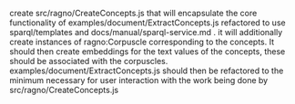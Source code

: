 create src/ragno/CreateConcepts.js that will encapsulate the core functionality of examples/document/ExtractConcepts.js refactored to use sparql/templates and docs/manual/sparql-service.md . 
it will additionally create instances of ragno:Corpuscle corresponding to the concepts. It should then create embeddings for the text values of the concepts, these should be associated with the corpuscles.
examples/document/ExtractConcepts.js should then be refactored to the minimum necessary for user interaction with the work being done by src/ragno/CreateConcepts.js